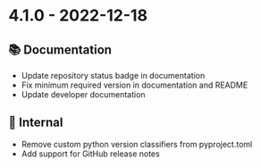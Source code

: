 # 4.1.0 - 2022-12-18

## 📚 Documentation
* Update repository status badge in documentation
* Fix minimum required version in documentation and README
* Update developer documentation

## 🔩  Internal
* Remove custom python version classifiers from pyproject.toml
* Add support for GitHub release notes
